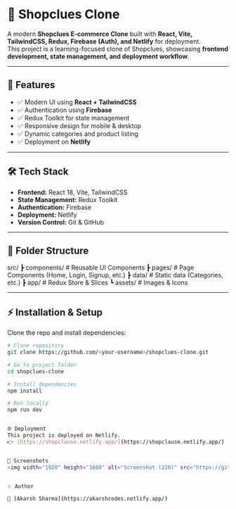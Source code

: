 # 🛒 Shopclues Clone

A modern **Shopclues E-commerce Clone** built with **React, Vite, TailwindCSS, Redux, Firebase (Auth), and Netlify** for deployment.  
This project is a learning-focused clone of Shopclues, showcasing **frontend development, state management, and deployment workflow**.

---

## 🚀 Features
- ✅ Modern UI using **React + TailwindCSS**
- ✅ Authentication using **Firebase**
- ✅ Redux Toolkit for state management
- ✅ Responsive design for mobile & desktop
- ✅ Dynamic categories and product listing
- ✅ Deployment on **Netlify**

---

## 🛠️ Tech Stack
- **Frontend:** React 18, Vite, TailwindCSS
- **State Management:** Redux Toolkit
- **Authentication:** Firebase
- **Deployment:** Netlify
- **Version Control:** Git & GitHub

---

## 📂 Folder Structure
src/
┣ components/ # Reusable UI Components
┣ pages/ # Page Components (Home, Login, Signup, etc.)
┣ data/ # Static data (Categories, etc.)
┣ app/ # Redux Store & Slices
┗ assets/ # Images & Icons


---


## ⚡ Installation & Setup
Clone the repo and install dependencies:

```bash
# Clone repository
git clone https://github.com/<your-username>/shopclues-clone.git

# Go to project folder
cd shopclues-clone

# Install dependencies
npm install

# Run locally
npm run dev


🌐 Deployment
This project is deployed on Netlify.
👉 [https://shopclause.netlify.app/](https://shopclause.netlify.app/)  


📸 Screenshots
<img width="1920" height="1080" alt="Screenshot (220)" src="https://github.com/user-attachments/assets/0ca6b187-43b3-4f76-b649-7862c85f36e0" />


✨ Author

👤 [Akarsh Sharma](https://akarshcodes.netlify.app/)

